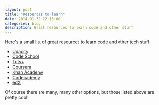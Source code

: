 ```yaml
---
layout: post
title: "Resources to learn"
date: 2014-01-30 22:15:00
categories: blog
description: Great resources to learn code and other stuff
---
```


Here's a small list of great resources to learn code and other tech stuff:

* <a href="https://www.udacity.com/" target="_blank">Udacity</a>
* <a href="https://www.codeschool.com/" target="_blank">Code School</a>
* <a href="https://tutsplus.com/" target="_blank">Tuts+</a>
* <a href="https://www.coursera.org/" target="_blank">Coursera</a>
* <a href="https://www.khanacademy.org/" target="_blank">Khan Academy</a>
* <a href="http://www.codecademy.com/" target="_blank">Codecademy</a>
* <a href="https://www.edx.org/" target="_blank">edX</a>

Of course there are many, many other options, but those listed above are pretty cool!